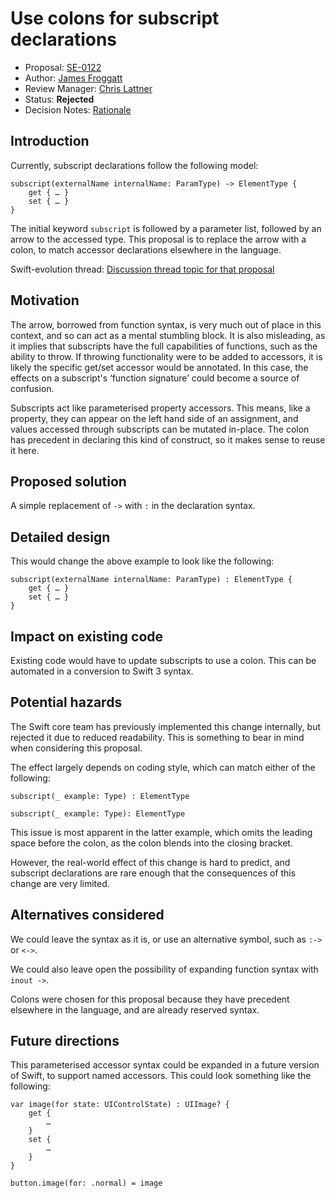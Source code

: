 # Use colons for subscript declarations

* Proposal: [SE-0122](0122-use-colons-for-subscript-type-declarations.md)
* Author: [James Froggatt](https://github.com/MutatingFunk)
* Review Manager: [Chris Lattner](http://github.com/lattner)
* Status: **Rejected**
* Decision Notes: [Rationale](https://forums.swift.org/t/rejected-se-0122-use-colons-for-subscript-declarations/3545)

## Introduction

Currently, subscript declarations follow the following model:

```
subscript(externalName internalName: ParamType) -> ElementType {
	get { … }
	set { … }
}
```

The initial keyword `subscript` is followed by a parameter list, followed by an arrow to the accessed type. This proposal is to replace the arrow with a colon, to match accessor declarations elsewhere in the language.

Swift-evolution thread: [Discussion thread topic for that proposal](https://forums.swift.org/t/change-subscripts-to-use-colons/3346)

## Motivation

The arrow, borrowed from function syntax, is very much out of place in this context, and so can act as a mental stumbling block.
It is also misleading, as it implies that subscripts have the full capabilities of functions, such as the ability to throw. If throwing functionality were to be added to accessors, it is likely the specific get/set accessor would be annotated. In this case, the effects on a subscript's ‘function signature’ could become a source of confusion.

Subscripts act like parameterised property accessors. This means, like a property, they can appear on the left hand side of an assignment, and values accessed through subscripts can be mutated in-place. The colon has precedent in declaring this kind of construct, so it makes sense to reuse it here.

## Proposed solution

A simple replacement of `->` with `:` in the declaration syntax.

## Detailed design

This would change the above example to look like the following:

```
subscript(externalName internalName: ParamType) : ElementType {
	get { … }
	set { … }
}
```

## Impact on existing code

Existing code would have to update subscripts to use a colon. This can be automated in a conversion to Swift 3 syntax.

## Potential hazards

The Swift core team has previously implemented this change internally, but rejected it due to reduced readability. This is something to bear in mind when considering this proposal.

The effect largely depends on coding style, which can match either of the following:

```
subscript(_ example: Type) : ElementType
```
```
subscript(_ example: Type): ElementType
```

This issue is most apparent in the latter example, which omits the leading space before the colon, as the colon blends into the closing bracket.

However, the real-world effect of this change is hard to predict, and subscript declarations are rare enough that the consequences of this change are very limited.

## Alternatives considered

We could leave the syntax as it is, or use an alternative symbol, such as `:->` or `<->`.

We could also leave open the possibility of expanding function syntax with `inout ->`.

Colons were chosen for this proposal because they have precedent elsewhere in the language, and are already reserved syntax.

## Future directions

This parameterised accessor syntax could be expanded in a future version of Swift, to support named accessors. This could look something like the following:

```
var image(for state: UIControlState) : UIImage? {
	get {
		…
	}
	set {
		…
	}
}

button.image(for: .normal) = image
```
